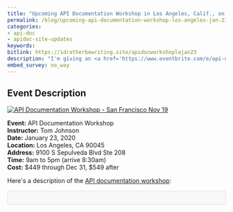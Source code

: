 ```yaml
---
title: "Upcoming API Documentation Workshop in Los Angeles, Calif., on January 23, 2020"
permalink: /blog/upcoming-api-documentation-workshop-los-angeles-jan-23/
categories:
- api-doc
- apidoc-site-updates
keywords:
bitlink: https://idratherbewriting.site/apidocworkshoplajan23
description: "I'm giving an <a href='https://www.eventbrite.com/e/api-documentation-workshop-los-angeles-jan-23-2020-tickets-84487066089'>API Documentation Workshop</a> in Los Angeles, California, on January 23, 2020. Details are below. You can <a href='https://www.eventbrite.com/e/api-documentation-workshop-los-angeles-jan-23-2020-tickets-84487066089'>register on Eventbrite here</a>."
embed_survey: no_way
---
```


## Event Description

<a href="https://www.eventbrite.com/e/api-documentation-workshop-los-angeles-jan-23-2020-tickets-84487066089"><img src="https://s3.us-west-1.wasabisys.com/idbwmedia.com/images/api-doc-workshop-los-angeles2.png" alt="API Documentation Workshop - San Francisco Nov 19"/></a>

**Event:** API Documentation Workshop<br/>
**Instructor:** Tom Johnson<br/>
**Date:** January 23, 2020 <br/>
**Location:** Los Angeles, CA 90045<br/>
**Address:** 9100 S Sepulveda Blvd Ste 208<br/>
**Time:** 9am to 5pm (arrive 8:30am)<br/>
**Cost:** $449 through Dec 31, $549 after

Here's a description of the [API documentation workshop](https://www.eventbrite.com/e/api-documentation-workshop-los-angeles-jan-23-2020-tickets-84487066089):

<div style="background-color: #f8f8f8; border: 1px solid #dedede; padding: 15px; margin: 15px 0px;">
<script>
         var settings = {
           "async": true,
           "crossDomain": true,
           "url": "https://www.eventbriteapi.com/v3/events/84487066089/?token={{site.eventbrite_public_token}}",
           "method": "GET"
         }

         $.ajax(settings).done(function (response) {
           console.log(response);

           var name = response.name.html;
           $("#eventName").append(name);
          var content = response.description.html;
           $("#eventDescription").append(content);
           var url = response.url;
           $("#eventLink").append('<p><i>To register for the workshop, <a href="' + url + '">view the event on EventBrite</a> and click the <b>Tickets</b> button.</i></p>');
         });
      </script>
      <h2><div id="eventName"></div></h2>
      <div id="eventDescription"></div>
</div>

## Register for the Workshop

<div style="margin-top:10px;" id="eventLink"></div>

## Questions

If you have any questions, just reach out to me at <a href="mailto:tomjoht@gmail.com">tomjoht@gmail.com</a>.

(By the way, the above title, description, and link are pulled from EventBrite directly through the [Retrieve an Event](https://www.eventbrite.com/platform/api#/reference/event/retrieve-an-event) endpoint in the EventBrite API. This is something you'll learn to do in the workshop.)

{% include ads.html %}

## Video recording

I recorded the first part of the workshop and have made it available below.

<iframe width="640" height="360" src="https://www.youtube.com/embed/Ew3_sdRcEA0" frameborder="0" allow="accelerometer; autoplay; encrypted-media; gyroscope; picture-in-picture" allowfullscreen></iframe>

This recording covers these two sections in my [API course](/learnapidoc/):

* [Introduction to REST API documentation](/learnapidoc/docapis_intro_to_rest_api_doc.html)
* [Using an API like a developer](/learnapidoc/likeadeveloper.html)

See [Introduction to API documentation - Recording from Los Angeles API documentation workshop](/blog/introduction-to-api-documentation-la-workshop-recording/) for more details.
